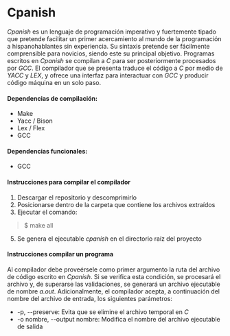# Cpanish

*Cpanish* es un lenguaje de programación imperativo y fuertemente tipado que pretende facilitar un primer acercamiento al mundo de la programación a hispanohablantes sin experiencia. 
Su sintaxis pretende ser fácilmente comprensible para novicios, siendo este su principal objetivo.
Programas escritos en *Cpanish* se compilan a *C* para ser posteriormente procesados por *GCC*.
El compilador que se presenta traduce el código a *C* por medio de *YACC* y *LEX*, y ofrece una interfaz para interactuar con *GCC* y producir código máquina en un solo paso.

#### Dependencias de compilación:
- Make
- Yacc / Bison
- Lex / Flex
- GCC

#### Dependencias funcionales:
- GCC

#### Instrucciones para compilar el compilador
1. Descargar el repositorio y descomprimirlo
2. Posicionarse dentro de la carpeta que contiene los archivos extraídos
4. Ejecutar el comando:
> $ make all
5. Se genera el ejecutable *cpanish* en el directorio raíz del proyecto

#### Instrucciones compilar un programa
Al compilador debe proveérsele como primer argumento la ruta del archivo de código escrito en *Cpanish*. Si se verifica esta condición, se procesará el archivo y, de superarse las validaciones, se generará un archivo ejecutable de nombre *a.out*. 
Adicionalmente, el compilador acepta, a continuación del nombre del archivo de entrada, los siguientes parámetros:
- -p, -\-preserve: Evita que se elimine el archivo temporal en *C*
- -o nombre, -\-output nombre: Modifica el nombre del archivo ejecutable de salida
